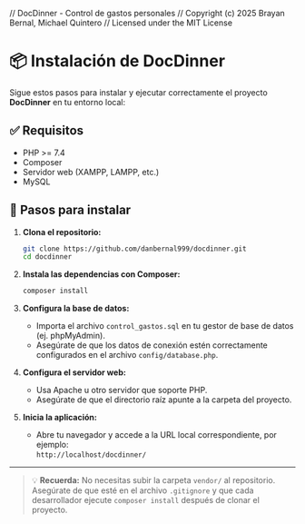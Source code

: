 // DocDinner - Control de gastos personales
// Copyright (c) 2025 Brayan Bernal, Michael Quintero
// Licensed under the MIT License


# 📦 Instalación de DocDinner

Sigue estos pasos para instalar y ejecutar correctamente el proyecto **DocDinner** en tu entorno local:

## ✅ Requisitos

- PHP >= 7.4
- Composer
- Servidor web (XAMPP, LAMPP, etc.)
- MySQL

## 🔧 Pasos para instalar

1. **Clona el repositorio:**

   ```bash
   git clone https://github.com/danbernal999/docdinner.git
   cd docdinner
   ```

2. **Instala las dependencias con Composer:**

   ```bash
   composer install
   ```

3. **Configura la base de datos:**

   - Importa el archivo `control_gastos.sql` en tu gestor de base de datos (ej. phpMyAdmin).
   - Asegúrate de que los datos de conexión estén correctamente configurados en el archivo `config/database.php`.

4. **Configura el servidor web:**

   - Usa Apache u otro servidor que soporte PHP.
   - Asegúrate de que el directorio raíz apunte a la carpeta del proyecto.

5. **Inicia la aplicación:**

   - Abre tu navegador y accede a la URL local correspondiente, por ejemplo:  
     `http://localhost/docdinner/`

---

> 💡 **Recuerda:** No necesitas subir la carpeta `vendor/` al repositorio. Asegúrate de que esté en el archivo `.gitignore` y que cada desarrollador ejecute `composer install` después de clonar el proyecto.
